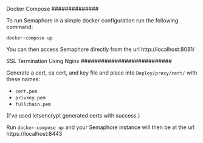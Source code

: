 Docker Compose
##############

To run Semaphore in a simple docker configuration run the following command:

    docker-compose up

You can then access Semaphore directly from the url http://localhost:8081/

SSL Termination Using Nginx
###########################

Generate a cert, ca cert, and key file and place into `Deploy/proxy/cert/` with
these names:

* `cert.pem`
* `privkey.pem`
* `fullchain.pem`

(I've used letsencrypt generated certs with success.)

Run `docker-compose up` and your Semaphore instance will then be at the url
https://localhost:8443

